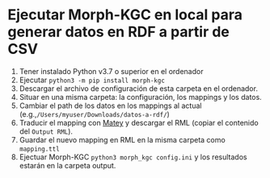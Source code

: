 # Ejecutar Morph-KGC en local para generar datos en RDF a partir de CSV

1. Tener instalado Python v3.7 o superior en el ordenador 
2. Ejecutar `python3 -m pip install morph-kgc` 
3. Descargar el archivo de configuración de esta carpeta en el ordenador.
4. Situar en una misma carpeta: la configuración, los mappings y los datos.
5. Cambiar el path de los datos en los mappings al actual (e.g.,`/Users/myuser/Downloads/datos-a-rdf/`)
6. Traducir el mapping con [Matey](https://rml.io/yarrrml/matey/) y descargar el RML (copiar el contenido del `Output RML`).
7. Guardar el nuevo mapping en RML en la misma carpeta como `mapping.ttl`
8. Ejectuar Morph-KGC `python3 morph_kgc config.ini` y los resultados estarán en la carpeta output.
